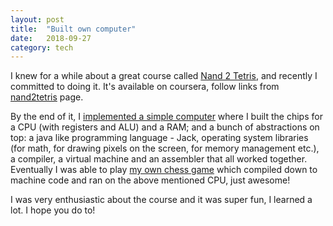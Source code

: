 ```yaml
---
layout: post
title:  "Built own computer"
date:   2018-09-27
category: tech
---
```


I knew for a while about a great course called [Nand 2 Tetris][nand2tetris],
and recently I committed to doing it. It's available on coursera, follow links
from [nand2tetris][nand2tetris] page.

By the end of it, I [implemented a simple computer][hack-repo] where I built the chips
for a CPU (with registers and ALU) and a RAM; and a bunch of abstractions on
top: a java like programming language - Jack, operating system libraries (for
math, for drawing pixels on the screen, for memory management etc.), a compiler,
a virtual machine and an assembler that all worked together. Eventually I was
able to play [my own chess game][jack-chess] which compiled down to machine code and ran on
the above mentioned CPU, just awesome!

I was very enthusiastic about the course and it was super fun, I learned a lot.
I hope you do to!
<br><br>

[nand2tetris]: https://www.nand2tetris.org/
[jack-chess]: https://github.com/andreip/jack-chess
[hack-repo]: https://github.com/andreip/hack-compiler-os-cpu
